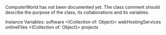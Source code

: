 ComputerWorld has not been documented yet. The class comment should describe the purpose of the class, its collaborations and its variables.

Instance Variables:
	software	<(Collection of: Object)>
	webHostingServices	<Collection>
	onlineFiles	<(Collection of: Object)>
	projects	<OrderedCollection> 
